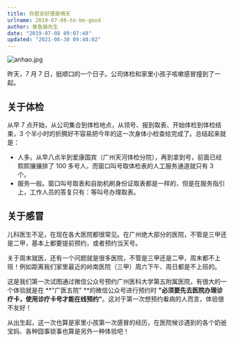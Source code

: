 ```yaml
---
title: 你若安好便是晴天
urlname: 2019-07-08-to-be-good
author: 章鱼猫先生
date: "2019-07-08 09:07:48"
updated: "2021-06-30 09:48:02"
---
```


![anhao.jpg](https://shub-1251708715.cos.ap-guangzhou.myqcloud.com/elog-notebook-img/FpWr71wB7ZaE5j8UmLUKhg3qFqAh.jpeg)

昨天，7 月 7 日，挺顺口的一个日子。公司体检和家里小孩子咳嗽感冒撞到了一起。

## 关于体检

从早 7 点开始，从公司集合到体检地点，从领号、报到取表、开始体检到体检结束，3 个半小时的折腾好不容易把今年的这一次身体小检查给完成了。总结起来就是：

- 人多。从早八点半到爱康国宾（广州天河体检分院），再到拿到号，前面已经熙熙攘攘排了 100 多号人，而窗口叫号取体检表的人工服务通道就只有 3 个。
- 服务一般。窗口叫号取表和自助机刷身份证取表都是一样的，但是在服务指引上，工作人员的答复只有：等叫号办理取表。

## 关于感冒

儿科医生不足，在现在各大医院都很常见。在广州绝大部分的医院，不管是三甲还是二甲，基本上都要提前预约，或者预约当天号。

关于周末就医，还有一个问题就是很多医院，不管是三甲还是二甲，周末都不上班！例如距离我们家里最近的岭南医院（三甲）周六下午、周日都是不上班的。

这是我们第一次试图通过微信公众号预约广州医科大学第五附属医院，有很大的一个体验就是在 **"广医五院" **的微信公众号进行预约时 **"必须要先去医院办理诊疗卡，使用诊疗卡号才能在线预约"**。这对于第一次想预约看病的人而言，体验很不友好！

从出生起，这一次也算是家里小孩第一次感冒的经历，在医院候诊遇到的各个奶爸宝妈、各种囧事锁事也算是另外一种体验吧！
